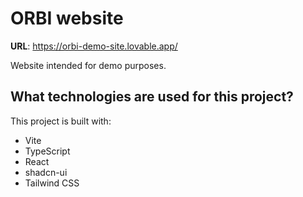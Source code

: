 # ORBI website

**URL**: https://orbi-demo-site.lovable.app/

Website intended for demo purposes.

## What technologies are used for this project?

This project is built with:

- Vite
- TypeScript
- React
- shadcn-ui
- Tailwind CSS
